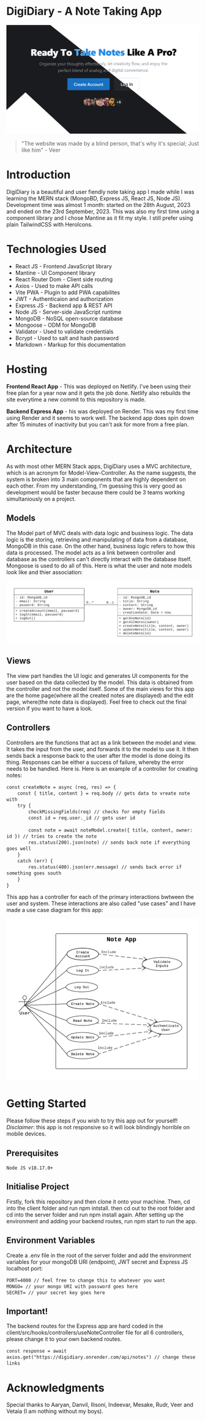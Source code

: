 # DigiDiary - A Note Taking App

![Hero Page Image](https://github.com/anav5704/Note-App-MERN/blob/main/client/public/docs/hero.jpg)

> "The website was made by a blind person, that's why it's special; Just like him" - Veer

# Introduction
DigiDiary is a beautiful and user fiendly note taking app I made while I was learning the MERN stack (MongoBD, Express JS, React JS, Node JS). Development time was almost 1 month: started on the 28th August, 2023 and ended on the 23rd September, 2023. This was also my first time using a component library and I chose Mantine as it fit my style. I still prefer using plain TailwindCSS with HeroIcons.

# Technologies Used
- React JS - Frontend JavaScript library
- Mantine - UI Component library
- React Router Dom - Client side routing
- Axios - Used to make API calls
- Vite PWA - Plugin to add PWA capabilites
- JWT - Authenticaion and authorization
- Express JS - Backend app & REST API
- Node JS - Server-side JavaScript runtime
- MongoDB - NoSQL open-source database
- Mongoose - ODM for MongoDB
- Validator - Used to validate credentials
- Bcrypt - Used to salt and hash password
- Markdown - Markup for this documentation

# Hosting
**Frontend React App** - This was deployed on Netlify. I've been using their free plan for a year now and it gets the job done. Netlify also rebuilds the site everytime a new commit to this repository is made.

**Backend Express App** - his was deployed on Render. This was my first time using Render and it seems to work well. The backend app does spin down after 15 minutes of inactivity but you can't ask for more from a free plan.

# Architecture
As with most other MERN Stack apps, DigiDiary uses a MVC architecture, which is an acronym for Model-View-Controller. As the name suggests, the system is broken into 3 main components that are highly dependent on each other. From my understanding, I'm guessing this is very good as development would be faster because there could be 3 teams working simultaniously on a project.

## Models
The Model part of MVC deals with data logic and business logic. The data logic is the storing, retrieving and manipulating of data from a database, MongoDB in this case. On the other hand, business logic refers to how this data is processed. The model acts as a link between controller and database as the controllers can't directly interact with the database itself. Mongoose is used to do all of this. Here is what the user and note models look like and thier association:

![Class Diagram](https://github.com/anav5704/Note-App-MERN/blob/main/client/public/docs/classDiagram.png)

## Views
The view part handles the UI logic and generates UI components for the user based on the data collected by the model. This data is obtained from the controller and not the model itself. Some of the main views for this app are the home page(where all the created notes are displayed) and the edit page, where(the note data is displayed).
Feel free to check out the final version if you want to have a look.

## Controllers
Controllers are the functions that act as a link between the model and view. It takes the input from the user, and forwards it to the model to use it. It then sends back a response back to the user after the model is done doing its thing. Responses can be either a success of failure, whereby the error needs to be handled. Here is. Here is an example of a controller for creating notes:

```
const createNote = async (req, res) => {
    const { title, content } = req.body // gets data to vreate note with
    try {
        checkMissingFields(req) // checks for empty fields
        const id = req.user._id // gets user id

        const note = await noteModel.create({ title, content, owner: id }) // tries to create the note
        res.status(200).json(note) // sends back note if everything goes well
    }
    catch (err) {
        res.status(400).json(err.message) // sends back error if something goes south
    }
}
```

This app has a controller for each of the primary interactions bwtween the user and system. These interactions are also called "use cases" and I have made a use case diagram for this app:

![Class Diagram](https://github.com/anav5704/Note-App-MERN/blob/main/client/public/docs/useCaseDiagram.png)

# Getting Started
Please follow these steps if you wish to try this app out for yourself! *Disclaimer*: this app is not responsive so it will look blindingly horrible on mobile devices.

## Prerequisites
```
Node JS v18.17.0+
```

## Initialise Project
Firstly, fork this repository and then clone it onto your machine. Then, cd into the client folder and run npm intstall. then cd out to the root folder and cd into the server folder and run npm install again. After setting up the environment and adding your backend routes, run npm start to run the app.

## Environment Variables
Create a .env file in the root of the server folder and add the environment variables for your mongoDB URI (endpoint), JWT secret and Express JS localhost port:

```
PORT=4000 // feel free to change this to whatever you want
MONGO= // your mongo URI with password goes here
SECRET= // your secret key goes here 
```

## Important!
The backend routes for the Express app are hard coded in the client/src/hooks/controllers/useNoteController file for all 6 controllers, please change it to your own backend routes.

```
const response = await axios.get("https://digidiary.onrender.com/api/notes") // change these links
```

# Acknowledgments
Special thanks to Aaryan, Danvil, Ilisoni, Indeevar, Mesake, Rudr, Veer and Vetaia (I am nothing without my boys).
